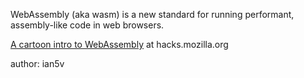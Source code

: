 WebAssembly (aka wasm) is a new standard for running performant,
assembly-like code in web browsers.

[A cartoon intro to WebAssembly](https://hacks.mozilla.org/2017/02/a-cartoon-intro-to-webassembly/)
at hacks.mozilla.org

author: ian5v
